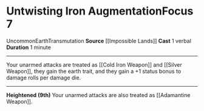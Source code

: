 ﻿---
actions: '[one-action]'
area: null
bloodline: null
component:
- Verbal
cost: null
deity: null
domain: null
duration: 1 minute
element: Earth
heighten: 9th
heighten_level: 7, 9
id: '1253'
lesson: null
level: '7'
mystery: null
name: Untwisting Iron Augmentation
patron_theme: null
range: null
rarity: Uncommon
requirement: null
saving_throw: null
school: Transmutation
source: '[[DATABASE/source/Impossible Lands|Impossible Lands]]'
target: null
tradition: null
trait:
- '[[DATABASE/trait/Earth|Earth]]'
- '[[DATABASE/trait/Transmutation|Transmutation]]'
- '[[DATABASE/trait/Uncommon|Uncommon]]'
trigger: null
type: Focus

---
# Untwisting Iron Augmentation<span class="item-type">Focus 7</span>

<span class="trait-uncommon item-trait">Uncommon</span><span class="item-trait">Earth</span><span class="item-trait">Transmutation</span>
**Source** [[Impossible Lands]]
**Cast** <span class="action-icon">1</span> verbal
**Duration** 1 minute

---
Your unarmed attacks are treated as [[Cold Iron Weapon]] and [[Silver Weapon]], they gain the earth trait, and they gain a +1 status bonus to damage rolls per damage die.

---
**Heightened (9th)** Your unarmed attacks are also treated as [[Adamantine Weapon]].